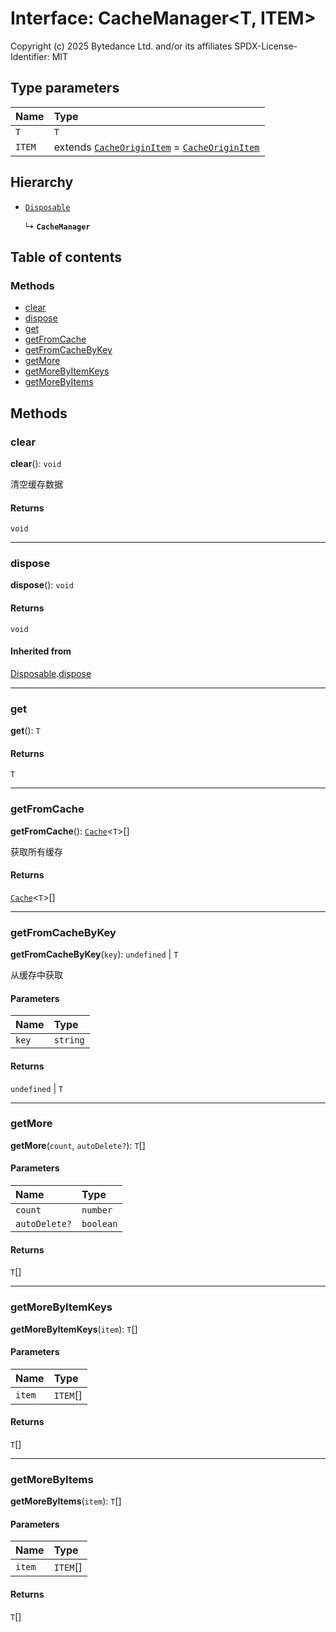 # Interface: CacheManager\<T, ITEM>

Copyright (c) 2025 Bytedance Ltd. and/or its affiliates
SPDX-License-Identifier: MIT

## Type parameters

| Name | Type |
| :------ | :------ |
| `T` | `T` |
| `ITEM` | extends [`CacheOriginItem`](/auto-docs/free-layout-editor/interfaces/CacheOriginItem.md) = [`CacheOriginItem`](/auto-docs/free-layout-editor/interfaces/CacheOriginItem.md) |

## Hierarchy

* [`Disposable`](/auto-docs/free-layout-editor/interfaces/Disposable-1.md)

  ↳ **`CacheManager`**

## Table of contents

### Methods

* [clear](/auto-docs/free-layout-editor/interfaces/CacheManager.md#clear)
* [dispose](/auto-docs/free-layout-editor/interfaces/CacheManager.md#dispose)
* [get](/auto-docs/free-layout-editor/interfaces/CacheManager.md#get)
* [getFromCache](/auto-docs/free-layout-editor/interfaces/CacheManager.md#getfromcache)
* [getFromCacheByKey](/auto-docs/free-layout-editor/interfaces/CacheManager.md#getfromcachebykey)
* [getMore](/auto-docs/free-layout-editor/interfaces/CacheManager.md#getmore)
* [getMoreByItemKeys](/auto-docs/free-layout-editor/interfaces/CacheManager.md#getmorebyitemkeys)
* [getMoreByItems](/auto-docs/free-layout-editor/interfaces/CacheManager.md#getmorebyitems)

## Methods

### clear

**clear**(): `void`

清空缓存数据

#### Returns

`void`

***

### dispose

**dispose**(): `void`

#### Returns

`void`

#### Inherited from

[Disposable](/auto-docs/free-layout-editor/interfaces/Disposable-1.md).[dispose](/auto-docs/free-layout-editor/interfaces/Disposable-1.md#dispose)

***

### get

**get**(): `T`

#### Returns

`T`

***

### getFromCache

**getFromCache**(): [`Cache`](/auto-docs/free-layout-editor/types/Cache-1.md)<`T`>\[]

获取所有缓存

#### Returns

[`Cache`](/auto-docs/free-layout-editor/types/Cache-1.md)<`T`>\[]

***

### getFromCacheByKey

**getFromCacheByKey**(`key`): `undefined` | `T`

从缓存中获取

#### Parameters

| Name | Type |
| :------ | :------ |
| `key` | `string` |

#### Returns

`undefined` | `T`

***

### getMore

**getMore**(`count`, `autoDelete?`): `T`\[]

#### Parameters

| Name | Type |
| :------ | :------ |
| `count` | `number` |
| `autoDelete?` | `boolean` |

#### Returns

`T`\[]

***

### getMoreByItemKeys

**getMoreByItemKeys**(`item`): `T`\[]

#### Parameters

| Name | Type |
| :------ | :------ |
| `item` | `ITEM`\[] |

#### Returns

`T`\[]

***

### getMoreByItems

**getMoreByItems**(`item`): `T`\[]

#### Parameters

| Name | Type |
| :------ | :------ |
| `item` | `ITEM`\[] |

#### Returns

`T`\[]
